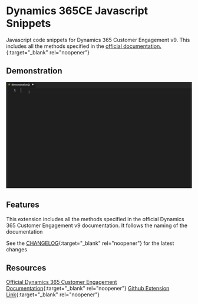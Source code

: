 # Dynamics 365CE Javascript Snippets 

Javascript code snippets for Dynamics 365 Customer Engagement v9. This includes all the methods specified in the [official documentation.](https://docs.microsoft.com/en-us/dynamics365/customer-engagement/developer/clientapi/reference){:target="_blank" rel="noopener"}

## Demonstration

![demonstration](https://github.com/ArsenAghajanyan/dynamics-365ce-javascript-snippets/blob/master/extras/demonstration.gif?raw=true, "SnippetDemonstration")

## Features

This extension includes all the methods specified in the official Dynamics 365 Customer Engagement v9 documentation. 
It follows the naming of the documentation 

See the [CHANGELOG](javascript-snippets/blob/master/CHANGELOG.md){:target="_blank" rel="noopener"} for the latest changes

## Resources

[Official Dynamics 365 Customer Engagement Documentation](https://docs.microsoft.com/en-us/dynamics365/customer-engagement/developer/clientapi/reference){:target="_blank" rel="noopener"}
[Github Extension Link](https://github.com/ArsenAghajanyan/dynamics-365ce-javascript-snippets){:target="_blank" rel="noopener"}